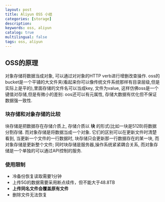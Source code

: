 ```yaml
---
layout: post
title: Aliyun OSS 小结
categories: [storage]
description:
keywords: oss, aliyun
catalog: true
multilingual: false
tags: oss, aliyun
---
```

## OSS的原理
对象存储将数据当成对象, 可以通过对对象的HTTP verb进行增删改查操作. oss的bucket是一个平铺的大文件夹(看起来你可以像传统文件系统那样有目录层级,但是实际上是平的),里面存储的文件名可以当成key, 文件为value, 这样仿佛oss是一个键值对存储,但是有微小的差别: oos还可以有元属性, 存储大数据有优化但不保证数据强一致性.  

### 块存储和对象存储的比较
块存储是把数据存在存储介质上, 存储介质以 **块** 的形式(比如一块是512B)将数据分割存储. 而对象存储是将数据当成一个对象. 它们的区别可以在更新文件时清楚看到, 当更新一个文件的一行数据时, 块存储只会更新那一行数据存在的某一块, 而对象存储是更新整个文件; 同时块存储是服务器,操作系统紧紧耦合关系, 而对象存储是一个单独的可以通过API控制的服务.

### 使用限制
- 冷备份恢复读取需要1分钟
- 上传5G的数据需要采用断点续传，但不能大于48.8TB
- **上传同名文件会覆盖原有文件**
- 删除文件无法恢复
